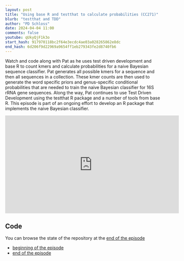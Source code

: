 ```yaml
---
layout: post
title: "Using base R and testthat to calculate probabilities (CC271)"
blurb: "testthat and TDD"
author: "PD Schloss"
date: 2024-04-04 11:00
comments: false
youtube: qUkyQjF1k3o
start_hash: 917970118bc2f64e3ecdc4ae03a028265862e8dc
end_hash: 6d206f9d22969a9654ff1eb279343fe2d8740fb6
---
```


Watch and code along with Pat as he uses test driven development and base R to count kmers and calculate probabilities for a naive Bayesian sequence classifier. Pat generates all possible kmers for a sequence and then all sequences in a collection. These kmer counts are then used to generate the word specific priors and genus-specific conditional probabilities that are needed to train the naive Bayesian classifier for 16S rRNA gene sequences. Along the way, Pat continues to use Test Driven Development using the testthat R package and a number of tools from base R. This episode is part of an ongoing effort to develop an R package that implements the naive Bayesian classifier.

<iframe style="margin: 0 auto;display:block;" width="560" height="315" src="https://www.youtube.com/embed/{{ page.youtube }}" frameborder="0" allow="accelerometer; autoplay; encrypted-media; gyroscope; picture-in-picture" allowfullscreen></iframe>

## Code

You can browse the state of the repository at the [end of the episode](https://github.com/riffomonas/phylotyper/tree/{{page.end_hash}})

* [beginning of the episode](https://github.com/riffomonas/phylotyper/tree/{{page.start_hash}})
* [end of the episode](https://github.com/riffomonas/phylotyper/tree/{{page.end_hash}})

